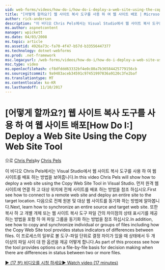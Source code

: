 ```yaml
---
uid: web-forms/videos/how-do-i/how-do-i-deploy-a-web-site-using-the-copy-web-site-tool
title: "[어떻게 할까요?] 웹 사이트 복사 도구를 사용 하 여 웹 사이트 배포 | Microsoft Docs"
author: rick-anderson
description: "이 비디오 Chris Pels에서는 Visual Studio에서 웹 사이트 복사 도구를 사용 하 여 웹 사이트를 배포 하는 방법을 보여줍니다. 먼저 원격 웹 사이트에 연결 하는 방법을 참조 하 고..."
ms.author: aspnetcontent
manager: wpickett
ms.date: 04/03/2008
ms.topic: article
ms.assetid: 4926a73c-fa70-4f47-b57d-b33556447377
ms.technology: dotnet-webforms
ms.prod: .net-framework
msc.legacyurl: /web-forms/videos/how-do-i/how-do-i-deploy-a-web-site-using-the-copy-web-site-tool
msc.type: video
ms.openlocfilehash: cf8dfddd63332bf4e0c80a7b36584425779156cb
ms.sourcegitcommit: 9a9483aceb34591c97451997036a9120c3fe2baf
ms.translationtype: MT
ms.contentlocale: ko-KR
ms.lasthandoff: 11/10/2017
---
```

<a name="how-do-i-deploy-a-web-site-using-the-copy-web-site-tool"></a><span data-ttu-id="c34ea-104">[어떻게 할까요?] 웹 사이트 복사 도구를 사용 하 여 웹 사이트 배포</span><span class="sxs-lookup"><span data-stu-id="c34ea-104">[How Do I:] Deploy a Web Site Using the Copy Web Site Tool</span></span>
====================
<span data-ttu-id="c34ea-105">으로 [Chris Pels](https://twitter.com/chrispels)</span><span class="sxs-lookup"><span data-stu-id="c34ea-105">by [Chris Pels](https://twitter.com/chrispels)</span></span>

<span data-ttu-id="c34ea-106">이 비디오 Chris Pels에서는 Visual Studio에서 웹 사이트 복사 도구를 사용 하 여 웹 사이트를 배포 하는 방법을 보여줍니다.</span><span class="sxs-lookup"><span data-stu-id="c34ea-106">In this video Chris Pels will show how to deploy a web site using the Copy Web Site Tool in Visual Studio.</span></span> <span data-ttu-id="c34ea-107">먼저 원격 웹 사이트에 연결 하 고 대상 위치에 전체 사이트를 배포 하는 방법을 참조 하십시오.</span><span class="sxs-lookup"><span data-stu-id="c34ea-107">First see how to connect to a remote web site and deploy an entire site to the target location.</span></span> <span data-ttu-id="c34ea-108">다음으로 전체 원본 및 대상 웹 사이트를 동기화 하는 방법에 알아봅니다.</span><span class="sxs-lookup"><span data-stu-id="c34ea-108">Next, learn how to synchronize an entire source and target web site.</span></span> <span data-ttu-id="c34ea-109">또한 복사 하 고 개별 개체 또는 웹 사이트 복사 도구 파일 간의 차이점의 상태 표시기를 제공 하는 방법을 포함 하 여 파일 그룹을 동기화 하는 방법을 참조 하십시오.</span><span class="sxs-lookup"><span data-stu-id="c34ea-109">In addition, see how to copy and synchronize individual or groups of files including how the Copy Web Site tool provides status indicators of differences between files.</span></span> <span data-ttu-id="c34ea-110">이 프로세스의 일부로 볼 도구-파일 단위로 결정 차이가 있을 때 상태에서 두 개 이상의 파일 사이 대 한 옵션을 제공 어떻게 합니다.</span><span class="sxs-lookup"><span data-stu-id="c34ea-110">As part of this process see how the tool provides options on a file-by-file basis for decision making when there are differences in status between two or more files.</span></span>

[<span data-ttu-id="c34ea-111">&#9654; (17 분) 비디오를 시청 하세요</span><span class="sxs-lookup"><span data-stu-id="c34ea-111">&#9654; Watch video (17 minutes)</span></span>](https://channel9.msdn.com/Blogs/ASP-NET-Site-Videos/how-do-i-deploy-a-web-site-using-the-copy-web-site-tool)
